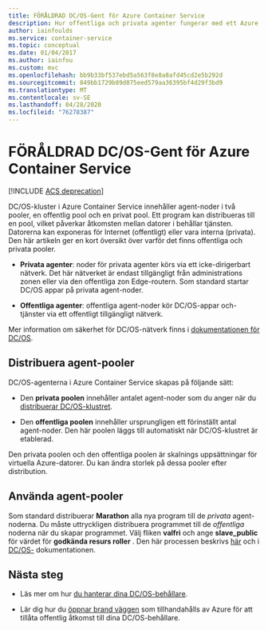 ```yaml
---
title: FÖRÅLDRAD DC/OS-Gent för Azure Container Service
description: Hur offentliga och privata agenter fungerar med ett Azure Container Service DC/OS-kluster
author: iainfoulds
ms.service: container-service
ms.topic: conceptual
ms.date: 01/04/2017
ms.author: iainfou
ms.custom: mvc
ms.openlocfilehash: bb9b33bf537ebd5a563f8e8a8afd45cd2e5b292d
ms.sourcegitcommit: 849bb1729b89d075eed579aa36395bf4d29f3bd9
ms.translationtype: MT
ms.contentlocale: sv-SE
ms.lasthandoff: 04/28/2020
ms.locfileid: "76278387"
---
```

# <a name="deprecated-dcos-agent-pools-for-azure-container-service"></a>FÖRÅLDRAD DC/OS-Gent för Azure Container Service

[!INCLUDE [ACS deprecation](../../../includes/container-service-deprecation.md)]

DC/OS-kluster i Azure Container Service innehåller agent-noder i två pooler, en offentlig pool och en privat pool. Ett program kan distribueras till en pool, vilket påverkar åtkomsten mellan datorer i behållar tjänsten. Datorerna kan exponeras för Internet (offentligt) eller vara interna (privata). Den här artikeln ger en kort översikt över varför det finns offentliga och privata pooler.


* **Privata agenter**: noder för privata agenter körs via ett icke-dirigerbart nätverk. Det här nätverket är endast tillgängligt från administrations zonen eller via den offentliga zon Edge-routern. Som standard startar DC/OS appar på privata agent-noder. 

* **Offentliga agenter**: offentliga agent-noder kör DC/OS-appar och-tjänster via ett offentligt tillgängligt nätverk. 

Mer information om säkerhet för DC/OS-nätverk finns i [dokumentationen för DC/OS](https://docs.mesosphere.com/).

## <a name="deploy-agent-pools"></a>Distribuera agent-pooler

DC/OS-agenterna i Azure Container Service skapas på följande sätt:

* Den **privata poolen** innehåller antalet agent-noder som du anger när du [distribuerar DC/OS-klustret](container-service-deployment.md). 

* Den **offentliga poolen** innehåller ursprungligen ett förinställt antal agent-noder. Den här poolen läggs till automatiskt när DC/OS-klustret är etablerad.

Den privata poolen och den offentliga poolen är skalnings uppsättningar för virtuella Azure-datorer. Du kan ändra storlek på dessa pooler efter distribution.

## <a name="use-agent-pools"></a>Använda agent-pooler
Som standard distribuerar **Marathon** alla nya program till de *privata* agent-noderna. Du måste uttryckligen distribuera programmet till de *offentliga* noderna när du skapar programmet. Välj fliken **valfri** och ange **slave_public** för värdet för **godkända resurs roller** . Den här processen beskrivs [här](container-service-mesos-marathon-ui.md#deploy-a-docker-formatted-container) och i [DC/OS-](https://docs.mesosphere.com/1.7/administration/installing/oss/custom/create-public-agent/) dokumentationen.

## <a name="next-steps"></a>Nästa steg
* Läs mer om hur [du hanterar dina DC/OS-behållare](container-service-mesos-marathon-ui.md).

* Lär dig hur du [öppnar brand väggen](container-service-enable-public-access.md) som tillhandahålls av Azure för att tillåta offentlig åtkomst till dina DC/OS-behållare.


